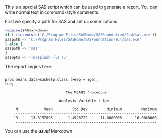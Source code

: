 This is a special SAS script which can be used to generate a report.
You can write normal text in command-style comments.

First we specify a path for SAS and set up some options.


```r
require(SASmarkdown)
if (file.exists('C:/Program Files/SASHome/SASFoundation/9.4/sas.exe')) {
saspath <- 'C:/Program Files/SASHome/SASFoundation/9.4/sas.exe'
} else {
saspath <- 'sas'
}
sasopts <- '-nosplash -ls 75'
```

The report begins here.


```sas

proc means data=sashelp.class (keep = age);
run;
```

```
                            The MEANS Procedure

                         Analysis Variable : Age 
 
     N            Mean         Std Dev         Minimum         Maximum
    ------------------------------------------------------------------
    19      13.3157895       1.4926722      11.0000000      16.0000000
    ------------------------------------------------------------------
```

You can use the ***usual*** Markdown.
